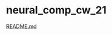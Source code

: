 # neural_comp_cw_21
[README.md](https://github.com/Constantinos831/neural_comp_cw_21/files/7508768/README.md)
